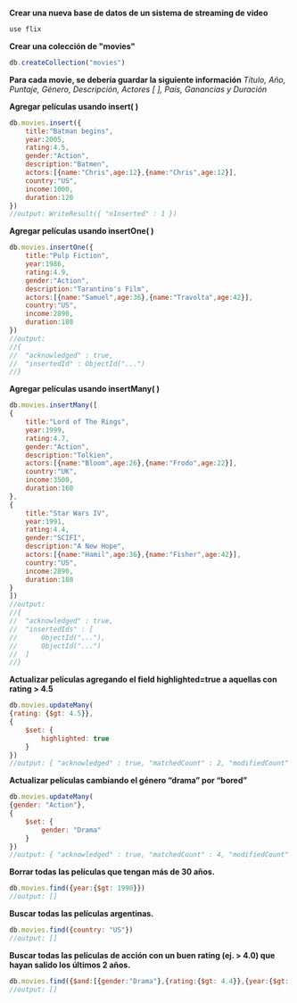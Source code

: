 **Crear una nueva base de datos de un sistema de streaming de video**
```js
use flix
```
**Crear una colección de "movies"**
```js
db.createCollection("movies")
```
**Para cada movie, se debería guardar la siguiente información**
_Título, Año, Puntaje, Género, Descripción, Actores [ ], País, Ganancias y Duración_

**Agregar películas usando insert( )**
```js
db.movies.insert({
	title:"Batman begins",
	year:2005,
	rating:4.5,
	gender:"Action",
	description:"Batmen",
	actors:[{name:"Chris",age:12},{name:"Chris",age:12}],
	country:"US",
	income:1000,
	duration:120
})
//output: WriteResult({ "nInserted" : 1 })
```
**Agregar películas usando insertOne( )**
```js
db.movies.insertOne({
	title:"Pulp Fiction",
	year:1986,
	rating:4.9,
	gender:"Action",
	description:"Tarantino's Film",
	actors:[{name:"Samuel",age:36},{name:"Travolta",age:42}],
	country:"US",
	income:2890,
	duration:180
})
//output: 
//{
//	"acknowledged" : true,
//	"insertedId" : ObjectId("...")
//}
```
**Agregar películas usando insertMany( )**
```js
db.movies.insertMany([
{
	title:"Lord of The Rings",
	year:1999,
	rating:4.7,
	gender:"Action",
	description:"Tolkien",
	actors:[{name:"Bloom",age:26},{name:"Frodo",age:22}],
	country:"UK",
	income:3500,
	duration:160
},
{
	title:"Star Wars IV",
	year:1991,
	rating:4.4,
	gender:"SCIFI",
	description:"A New Hope",
	actors:[{name:"Hamil",age:36},{name:"Fisher",age:42}],
	country:"US",
	income:2890,
	duration:180
}
])
//output: 
//{
//	"acknowledged" : true,
//	"insertedIds" : [
//		ObjectId("..."),
//		ObjectId("...")
//	]
//}
```
**Actualizar películas agregando el field highlighted=true a aquellas con rating > 4.5**
```js
db.movies.updateMany(
{rating: {$gt: 4.5}},
{
	$set: {
		highlighted: true	
	}
})
//output: { "acknowledged" : true, "matchedCount" : 2, "modifiedCount" : 2 }
```
**Actualizar películas cambiando el género “drama” por “bored”**
```js
db.movies.updateMany(
{gender: "Action"},
{
	$set: {
		gender: "Drama"
	}
})
//output: { "acknowledged" : true, "matchedCount" : 4, "modifiedCount" : 4 }
```
**Borrar todas las películas que tengan más de 30 años.**
```js
db.movies.find({year:{$gt: 1990}})
//output: []
```
**Buscar todas las películas argentinas.**
```js
db.movies.find({country: "US"})
//output: []
```
**Buscar todas las películas de acción con un buen rating (ej. > 4.0) que hayan salido los últimos 2 años.**
```js
db.movies.find({$and:[{gender:"Drama"},{rating:{$gt: 4.4}},{year:{$gt: 2018}}]})
//output: []
```
